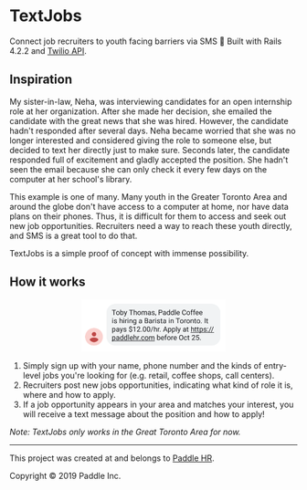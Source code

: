 # TextJobs
Connect job recruiters to youth facing barriers via SMS 📲 Built with Rails 4.2.2 and [Twilio API](https://www.twilio.com/).

## Inspiration
My sister-in-law, Neha, was interviewing candidates for an open internship role at her organization. After she made her decision, she emailed the candidate with the great news that she was hired. However, the candidate hadn't responded after several days. Neha became worried that she was no longer interested and considered giving the role to someone else, but decided to text her directly just to make sure. Seconds later, the candidate responded full of excitement and gladly accepted the position. She hadn't seen the email because she can only check it every few days on the computer at her school's library.

This example is one of many. Many youth in the Greater Toronto Area and around the globe don't have access to a computer at home, nor have data plans on their phones. Thus, it is difficult for them to access and seek out new job opportunities. Recruiters need a way to reach these youth directly, and SMS is a great tool to do that.

TextJobs is a simple proof of concept with immense possibility.

## How it works

<p align="center">
  <img src="example.png" alt="TextJobs example" width="50%">
</p>

1. Simply sign up with your name, phone number and the kinds of entry-level jobs you're looking for (e.g. retail, coffee shops, call centers).
2. Recruiters post new jobs opportunities, indicating what kind of role it is, where and how to apply.
3. If a job opportunity appears in your area and matches your interest, you will receive a text message about the position and how to apply!

*Note: TextJobs only works in the Great Toronto Area for now.*

---
This project was created at and belongs to [Paddle HR](https://www.paddlehr.com/).

Copyright © 2019 Paddle Inc.
